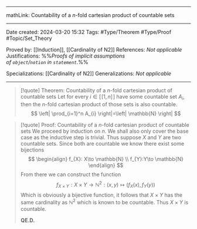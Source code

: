 
---

mathLink: Countability of a $n$-fold cartesian product of countable sets

---
Date created: 2024-03-20 15:32
Tags: #Type/Theorem  #Type/Proof #Topic/Set_Theory 

Proved by: [[Induction]], [[Cardinality of N2]]
References: _Not applicable_
Justifications: %%_Proofs of implicit assumptions of `object`/`notion` in `statement`._%%   

Specializations: [[Cardinality of N2]]
Generalizations: _Not applicable_

---  

> [!quote] Theorem: Countability of a $n$-fold cartesian product of countable sets
> Let for every $i\in [\![1,n]\!]$ have some countable set $A_{i}$, then the $n$-fold cartesian product of those sets is also countable.
> $$ \left| \prod_{i=1}^n A_{i} \right|=\left| \mathbb{N} \right|  $$

>[!quote] Proof: Countability of a $n$-fold cartesian product of countable sets
>We proceed by induction on $n$. We shall also only cover the base case as the inductive step is trivial. Thus suppose $X$ and $Y$ are two countable sets. Since both are countable we know there exist some bijections $$ \begin{align} f_{X}: X\to \mathbb{N} \\ f_{Y}:Y\to \mathbb{N} \end{align} $$ From there we can construct the function $$ f_{X\times Y}:X\times Y\to \mathbb{N}^{2}: (x,y)\mapsto (f_{X}(x),f_{Y}(y)) $$ Which is obviously a bijective function, it follows that $X\times Y$ has the same cardinality as $\mathbb{N}^{2}$ which is known to be countable. Thus $X\times Y$ is countable.
>
>**QE.D.**

